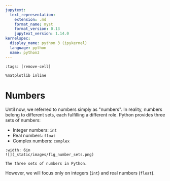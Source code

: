 ```yaml
---
jupytext:
  text_representation:
    extension: .md
    format_name: myst
    format_version: 0.13
    jupytext_version: 1.14.0
kernelspec:
  display_name: python 3 (ipykernel)
  language: python
  name: python3
---
```


```{code-cell} ipython3
:tags: [remove-cell]

%matplotlib inline
```

# Numbers

Until now, we referred to numbers simply as "numbers". In reality, numbers belong to different sets, each fulfilling a different role. Python provides three sets of numbers:

- Integer numbers: `int`
- Real numbers: `float`
- Complex numbers: `complex`

```{figure-md} fig_number_sets
:width: 6in
![](_static/images/fig_number_sets.png)

The three sets of numbers in Python.
```

However, we will focus only on integers (`int`) and real numbers (`float`).
